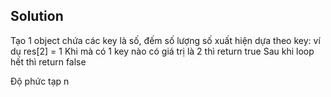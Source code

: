 ## Solution

Tạo 1 object chứa các key là số, đếm số lượng số xuất hiện dựa theo key: ví dụ res[2] = 1
Khi mà có 1 key nào có giá trị là 2 thì return true
Sau khi loop hết thì return false

Độ phức tạp
n
